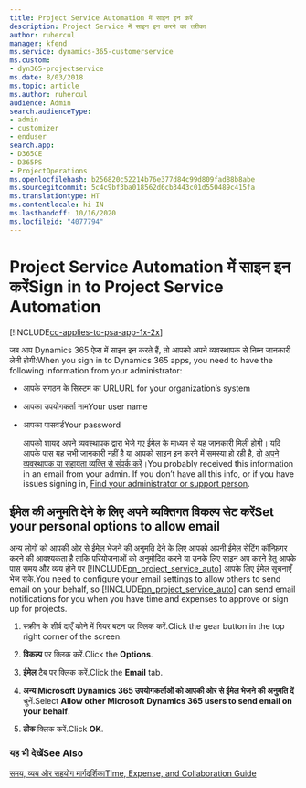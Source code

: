 ```yaml
---
title: Project Service Automation में साइन इन करें
description: Project Service में साइन इन करने का तरीका
author: ruhercul
manager: kfend
ms.service: dynamics-365-customerservice
ms.custom:
- dyn365-projectservice
ms.date: 8/03/2018
ms.topic: article
ms.author: ruhercul
audience: Admin
search.audienceType:
- admin
- customizer
- enduser
search.app:
- D365CE
- D365PS
- ProjectOperations
ms.openlocfilehash: b256820c52214b76e377d84c99d809fad88b8abe
ms.sourcegitcommit: 5c4c9bf3ba018562d6cb3443c01d550489c415fa
ms.translationtype: HT
ms.contentlocale: hi-IN
ms.lasthandoff: 10/16/2020
ms.locfileid: "4077794"
---
```

# <a name="sign-in-to-project-service-automation"></a><span data-ttu-id="337c3-103">Project Service Automation में साइन इन करें</span><span class="sxs-lookup"><span data-stu-id="337c3-103">Sign in to Project Service Automation</span></span>

[!INCLUDE[cc-applies-to-psa-app-1x-2x](../includes/cc-applies-to-psa-app-1x-2x.md)]

<span data-ttu-id="337c3-104">जब आप Dynamics 365 ऐप्स में साइन इन करते हैं, तो आपको अपने व्यवस्थापक से निम्न जानकारी लेनी होगी:</span><span class="sxs-lookup"><span data-stu-id="337c3-104">When you sign in to Dynamics 365 apps, you need to have the following information from your administrator:</span></span>  
  
- <span data-ttu-id="337c3-105">आपके संगठन के सिस्टम का URL</span><span class="sxs-lookup"><span data-stu-id="337c3-105">URL for your organization’s system</span></span>  
  
- <span data-ttu-id="337c3-106">आपका उपयोगकर्ता नाम</span><span class="sxs-lookup"><span data-stu-id="337c3-106">Your user name</span></span>  
  
- <span data-ttu-id="337c3-107">आपका पासवर्ड</span><span class="sxs-lookup"><span data-stu-id="337c3-107">Your password</span></span>  
  
  <span data-ttu-id="337c3-108">आपको शायद अपने व्यवस्थापक द्वारा भेजे गए ईमेल के माध्यम से यह जानकारी मिली होगी। यदि आपके पास यह सभी जानकारी नहीं है या आपको साइन इन करने में समस्या हो रही है, तो [अपने व्यवस्थापक या सहायता व्यक्ति से संपर्क करें](https://docs.microsoft.com/dynamics365/customerengagement/on-premises/basics/find-administrator-support)।</span><span class="sxs-lookup"><span data-stu-id="337c3-108">You probably received this information in an email from your admin. If you don’t have all this info, or if you have issues signing in, [Find your administrator or support person](https://docs.microsoft.com/dynamics365/customerengagement/on-premises/basics/find-administrator-support).</span></span>  
  
## <a name="set-your-personal-options-to-allow-email"></a><span data-ttu-id="337c3-109">ईमेल की अनुमति देने के लिए अपने व्यक्तिगत विकल्प सेट करें</span><span class="sxs-lookup"><span data-stu-id="337c3-109">Set your personal options to allow email</span></span>  
 <span data-ttu-id="337c3-110">अन्य लोगों को आपकी ओर से ईमेल भेजने की अनुमति देने के लिए आपको अपनी ईमेल सेटिंग कॉन्फ़िगर करने की आवश्यकता है ताकि परियोजनाओं को अनुमोदित करने या उनके लिए साइन अप करने हेतु आपके पास समय और व्यय होने पर [!INCLUDE[pn_project_service_auto](../includes/pn-project-service-auto.md)] आपके लिए ईमेल सूचनाएँ भेज सके.</span><span class="sxs-lookup"><span data-stu-id="337c3-110">You need to configure your email settings to allow others to send email on your behalf, so [!INCLUDE[pn_project_service_auto](../includes/pn-project-service-auto.md)] can send email notifications for you when you have time and expenses to approve or sign up for projects.</span></span>  
  
1.  <span data-ttu-id="337c3-111">स्क्रीन के शीर्ष दाएँ कोने में गियर बटन पर क्लिक करें.</span><span class="sxs-lookup"><span data-stu-id="337c3-111">Click the gear button in the top right corner of the screen.</span></span>  
  
2.  <span data-ttu-id="337c3-112">**विकल्प** पर क्लिक करें.</span><span class="sxs-lookup"><span data-stu-id="337c3-112">Click the **Options**.</span></span>  
  
3.  <span data-ttu-id="337c3-113">**ईमेल** टैब पर क्लिक करें.</span><span class="sxs-lookup"><span data-stu-id="337c3-113">Click the **Email** tab.</span></span>  
  
4.  <span data-ttu-id="337c3-114">**अन्य Microsoft Dynamics 365 उपयोगकर्ताओं को आपकी ओर से ईमेल भेजने की अनुमति दें** चुनें.</span><span class="sxs-lookup"><span data-stu-id="337c3-114">Select **Allow other Microsoft Dynamics 365 users to send email on your behalf**.</span></span>  
  
5.  <span data-ttu-id="337c3-115">**ठीक** क्लिक करें.</span><span class="sxs-lookup"><span data-stu-id="337c3-115">Click **OK**.</span></span>  
  
### <a name="see-also"></a><span data-ttu-id="337c3-116">यह भी देखें</span><span class="sxs-lookup"><span data-stu-id="337c3-116">See Also</span></span>  
 [<span data-ttu-id="337c3-117">समय, व्यय और सहयोग मार्गदर्शिका</span><span class="sxs-lookup"><span data-stu-id="337c3-117">Time, Expense, and Collaboration Guide</span></span>](../psa/time-expense-collaboration-guide.md)
